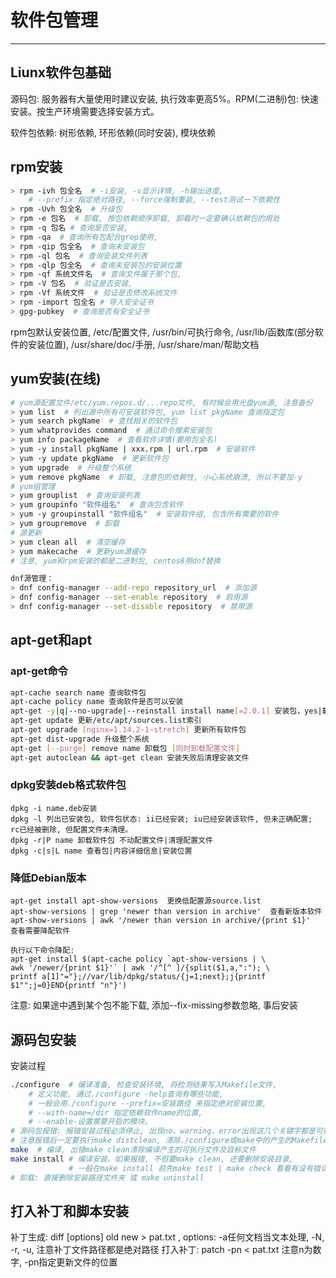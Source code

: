 # 软件包管理
---

## Liunx软件包基础

源码包: 服务器有大量使用时建议安装, 执行效率更高5%。RPM(二进制)包:
快速安装。按生产环境需要选择安装方式。

软件包依赖: 树形依赖, 环形依赖(同时安装), 模块依赖

## rpm安装

```bash
> rpm -ivh 包全名  # -i安装, -v显示详情, -h输出进度, 
    # --prefix 指定绝对路径, --force强制重装, --test测试一下依赖性
> rpm -Uvh 包全名  # 升级包
> rpm -e 包名  # 卸载, 按包依赖顺序卸载, 卸载时一定要确认依赖包的用处
> rpm -q 包名 # 查询是否安装, 
> rpm -qa  # 查询所有包配合grep使用, 
> rpm -qip 包全名  # 查询未安装包
> rpm -ql 包名  # 查询安装文件列表
> rpm -qlp 包全名  # 查询未安装包的安装位置
> rpm -qf 系统文件名  # 查询文件属于那个包,
> rpm -V 包名  # 验证是否安装, 
> rpm -Vf 系统文件  # 验证是否修改系统文件
> rpm -import 包全名 # 导入安全证书
> gpg-pubkey  # 查询是否有安全证书
```
rpm包默认安装位置, /etc/配置文件, /usr/bin/可执行命令, /usr/lib/函数库(部分软件的安装位置), /usr/share/doc/手册, /usr/share/man/帮助文档

## yum安装(在线)

```bash
# yum源配置文件/etc/yum.repos.d/...repo文件, 有时候会用光盘yum源, 注意备份
> yum list  # 列出源中所有可安装软件包, yum list pkgName 查询指定包
> yum search pkgName  # 查找相关的软件包
> yum whatprovides command  # 通过命令搜索安装包
> yum info packageName  # 查看软件详情(要用包全名)
> yum -y install pkgName | xxx.rpm | url.rpm  # 安装软件
> yum -y update pkgName  # 更新软件包
> yum upgrade  # 升级整个系统
> yum remove pkgName  # 卸载, 注意包的依赖性, 小心系统崩溃, 所以不要加-y
# yum组管理
> yum grouplist  # 查询安装列表
> yum groupinfo "软件组名"  # 查询包含软件
> yum -y groupinstall "软件组名"  # 安装软件组, 包含所有需要的软件
> yum groupremove  # 卸载
# 源更新
> yum clean all  # 清空缓存
> yum makecache  # 更新yum源缓存
# 注意, yum和rpm安装的都是二进制包, centos8用dnf替换

dnf源管理：
> dnf config-manager --add-repo repository_url  # 添加源
> dnf config-manager --set-enable repository  # 启用源
> dnf config-manager --set-disable repository  # 禁用源
```

## apt-get和apt

### apt-get命令

```bash
apt-cache search name 查询软件包
apt-cache policy name 查询软件是否可以安装
apt-get -y|q|--no-upgrade|--reinstall install name[=2.0.1] 安装包，yes|静默|不安装已安装包|重新安装[安装版本]
apt-get update 更新/etc/apt/sources.list索引
apt-get upgrade [nginx=1.14.2-1~stretch] 更新所有软件包
apt-get dist-upgrade 升级整个系统
apt-get [--purge] remove name 卸载包 [同时卸载配置文件]
apt-get autoclean && apt-get clean 安装失败后清理安装文件
```

### dpkg安装deb格式软件包

```
dpkg -i name.deb安装
dpkg -l 列出已安装包, 软件包状态: ii已经安装; iu已经安装该软件, 但未正确配置; rc已经被删除, 但配置文件未清理。
dpkg -r|P name 卸载软件包 不动配置文件|清理配置文件
dpkg -c|s|L name 查看包|内容详细信息|安装位置
```

### 降低Debian版本

```
apt-get install apt-show-versions  更换低配置源source.list
apt-show-versions | grep 'newer than version in archive'  查看新版本软件
apt-show-versions | awk '/newer than version in archive/{print $1}'  查看需要降配软件

执行以下命令降配:
apt-get install $(apt-cache policy `apt-show-versions | \
awk '/newer/{print $1}'` | awk '/^[^ ]/{split($1,a,":"); \
printf a[1]"="};//var/lib/dpkg/status/{j=1;next};j{printf $1"";j=0}END{printf "n"}')
```

注意: 如果途中遇到某个包不能下载, 添加--fix-missing参数忽略, 事后安装

## 源码包安装

安装过程

```bash
./configure  # 编译准备, 检查安装环境, 将检测结果写入Makefile文件, 
    # 定义功能, 通过./configure -help查询有哪些功能, 
    # 一般会用./configure --prefix=安装路径 来指定绝对安装位置, 
    # --with-name=/dir 指定依赖软件name的位置,
    # --enable-设置需要开启的模块。
# 源码包报错: 报错安装过程必须停止, 出现no、warning、error出现这几个关键字都是可能报错
# 注意报错后一定要执行make distclean, 清除./configure或make中的产生的Makefile或.o文件。
make  # 编译, 出错make clean清除编译产生的可执行文件及目标文件
make install # 编译安装。如果报错, 不但要make clean, 还要删除安装目录, 
             # 一般在make install 前先make test | make check 看看有没有错误, 免得从来。
# 卸载: 直接删除安装路径文件夹 或 make uninstall
```

## 打入补丁和脚本安装

补丁生成: diff [options] old new > pat.txt , options: -a任何文档当文本处理, -N, -r, -u, 注意补丁文件路径都是绝对路径
打入补丁: patch -pn < pat.txt 注意n为数字, -pn指定更新文件的位置
